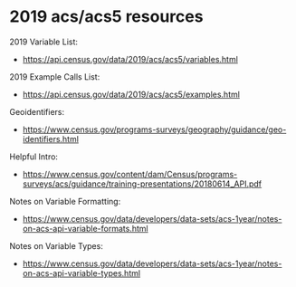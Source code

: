 # 2019 acs/acs5 resources
2019 Variable List:
* https://api.census.gov/data/2019/acs/acs5/variables.html

2019 Example Calls List:
* https://api.census.gov/data/2019/acs/acs5/examples.html

Geoidentifiers:
* https://www.census.gov/programs-surveys/geography/guidance/geo-identifiers.html

Helpful Intro:
* https://www.census.gov/content/dam/Census/programs-surveys/acs/guidance/training-presentations/20180614_API.pdf

Notes on Variable Formatting:
* https://www.census.gov/data/developers/data-sets/acs-1year/notes-on-acs-api-variable-formats.html

Notes on Variable Types:
* https://www.census.gov/data/developers/data-sets/acs-1year/notes-on-acs-api-variable-types.html